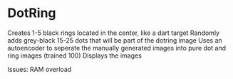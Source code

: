# DotRing

Creates 1-5 black rings located in the center, like a dart target
Randomly adds grey-black 15-25 dots that will be part of the dotring image
Uses an autoencoder to seperate the manually generated images into pure dot and ring images (trained 100)
Displays the images

Issues:
RAM overload

